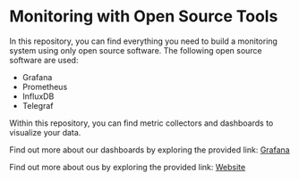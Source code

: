 # Monitoring with Open Source Tools
In this repository, you can find everything you need to build a monitoring system using only open source software. The following open source software are used:
- Grafana
- Prometheus
- InfluxDB
- Telegraf

Within this repository, you can find metric collectors and dashboards to visualize your data.

Find out more about our dashboards by exploring the provided link: [Grafana](https://grafana.com/orgs/jantrachsler) 

Find out more about ous by exploring the provided link: [Website](https://furycode.org/) 
